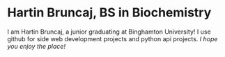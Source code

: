 # Hartin Bruncaj, BS in Biochemistry

I am Hartin Bruncaj, a junior graduating at Binghamton University! I use github for side web development projects and python api projects. 
*I hope you enjoy the place!*



<!--
**Professor64/Professor64** is a ✨ _special_ ✨ repository because its `README.md` (this file) appears on your GitHub profile.

Here are some ideas to get you started:

- 🔭 I’m currently working on ...
- 🌱 I’m currently learning ...
- 👯 I’m looking to collaborate on ...
- 🤔 I’m looking for help with ...
- 💬 Ask me about ...
- 📫 How to reach me: ...
- 😄 Pronouns: ...
- ⚡ Fun fact: ...
-->
